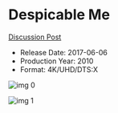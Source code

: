 # Despicable Me

[Discussion Post](https://www.avsforum.com/threads/bass-eq-for-filtered-movies.2995212/post-57618132)

* Release Date: 2017-06-06
* Production Year: 2010
* Format: 4K/UHD/DTS:X

![img 0](https://i.imgur.com/zgE3XNs.jpg)

![img 1](https://i.imgur.com/Q9TMlgp.jpg)

